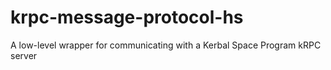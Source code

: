 # krpc-message-protocol-hs
A low-level wrapper for communicating with a Kerbal Space Program kRPC server
